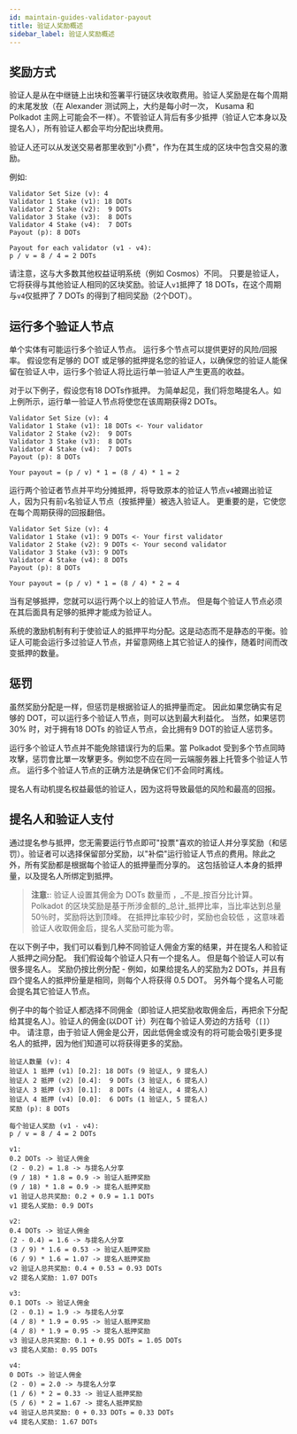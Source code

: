 ```yaml
---
id: maintain-guides-validator-payout
title: 验证人奖励概述
sidebar_label: 验证人奖励概述
---
```


## 奖励方式

验证人是从在中继链上出块和签署平行链区块收取费用。验证人奖励是在每个周期的末尾发放（在 Alexander 测试网上，大约是每小时一次， Kusama 和 Polkadot 主网上可能会不一样）。不管验证人背后有多少抵押（验证人它本身以及提名人），所有验证人都会平均分配出块费用。

验证人还可以从发送交易者那里收到"小费"，作为在其生成的区块中包含交易的激励。

例如:

```
Validator Set Size (v): 4
Validator 1 Stake (v1): 18 DOTs
Validator 2 Stake (v2):  9 DOTs
Validator 3 Stake (v3):  8 DOTs
Validator 4 Stake (v4):  7 DOTs
Payout (p): 8 DOTs

Payout for each validator (v1 - v4):
p / v = 8 / 4 = 2 DOTs
```

请注意，这与大多数其他权益证明系统（例如 Cosmos）不同。 只要是验证人，它将获得与其他验证人相同的区块奖励。验证人` v1 `抵押了 18 DOTs，在这个周期与` v4 `仅抵押了 7 DOTs 的得到了相同奖励（2个DOT）。

## 运行多个验证人节点

单个实体有可能运行多个验证人节点。 运行多个节点可以提供更好的风险/回报率。 假设您有足够的 DOT 或足够的抵押提名您的验证人，以确保您的验证人能保留在验证人中，运行多个验证人将比运行单一验证人产生更高的收益。

对于以下例子，假设您有18 DOTs作抵押。 为简单起见，我们将忽略提名人。如上例所示，运行单一验证人节点将使您在该周期获得2 DOTs。

```
Validator Set Size (v): 4
Validator 1 Stake (v1): 18 DOTs <- Your validator
Validator 2 Stake (v2):  9 DOTs
Validator 3 Stake (v3):  8 DOTs
Validator 4 Stake (v4):  7 DOTs
Payout (p): 8 DOTs

Your payout = (p / v) * 1 = (8 / 4) * 1 = 2
```

运行两个验证者节点并平均分摊抵押，将导致原本的验证人节点` v4 `被踢出验证人，因为只有前` v `名验证人节点（按抵押量）被选入验证人。 更重要的是，它使您在每个周期获得的回报翻倍。

```
Validator Set Size (v): 4
Validator 1 Stake (v1): 9 DOTs <- Your first validator
Validator 2 Stake (v2): 9 DOTs <- Your second validator
Validator 3 Stake (v3): 9 DOTs
Validator 4 Stake (v4): 8 DOTs
Payout (p): 8 DOTs

Your payout = (p / v) * 1 = (8 / 4) * 2 = 4
```

当有足够抵押，您就可以运行两个以上的验证人节点。 但是每个验证人节点必须在其后面具有足够的抵押才能成为验证人。

系统的激励机制有利于使验证人的抵押平均分配。这是动态而不是静态的平衡。验证人可能会运行多过验证人节点，并留意网络上其它验证人的操作，随着时间而改变抵押的数量。

## 惩罚

虽然奖励分配是一样，但惩罚是根据验证人的抵押量而定。 因此如果您确实有足够的 DOT，可以运行多个验证人节点，则可以达到最大利益化。 当然，如果惩罚 30% 时，对于拥有18 DOTs 的验证人节点，会比拥有9 DOT的验证人惩罚多。

运行多个验证人节点并不能免除错误行为的后果。當 Polkadot 受到多个节点同時攻擊，惩罚會比單一攻擊更多。例如您不应在同一云端服务器上托管多个验证人节点。 运行多个验证人节点的正确方法是确保它们不会同时离线。

提名人有动机提名权益最低的验证人，因为这将导致最低的风险和最高的回报。

## 提名人和验证人支付

通过提名参与抵押，您无需要运行节点即可"投票"喜欢的验证人并分享奖励（和惩罚）。验证者可以选择保留部分奖励，以"补偿"运行验证人节点的费用。除此之外，所有奖励都是根据每个验证人的抵押量而分享的。 这包括验证人本身的抵押量，以及提名人所绑定到抵押。

> **注意:**: 验证人设置其佣金为 DOTs 数量而 ，_不是_按百分比计算。 Polkadot 的区块奖励是基于所涉金额的_总计_抵押比率，当比率达到总量50％时，奖励将达到顶峰。 在抵押比率较少时，奖励也会较低 ，这意味着验证人收取佣金后，提名人奖励可能为零。

在以下例子中，我们可以看到几种不同验证人佣金方案的结果，并在提名人和验证人抵押之间分配。 我们假设每个验证人只有一个提名人。 但是每个验证人可以有很多提名人。 奖励仍按比例分配 - 例如，如果给提名人的奖励为2 DOTs，并且有四个提名人的抵押份量是相同，则每个人将获得 0.5 DOT。 另外每个提名人可能会提名其它验证人节点。

例子中的每个验证人都选择不同佣金（即验证人把奖励收取佣金后，再把余下分配给其提名人）。验证人的佣金(以DOT 计）列在每个验证人旁边的方括号（` [] `）中。 请注意，由于验证人佣金是公开，因此低佣金或没有的将可能会吸引更多提名人的抵押，因为他们知道可以将获得更多的奖励。

```
验证人数量 (v): 4
验证人 1 抵押 (v1) [0.2]: 18 DOTs (9 验证人, 9 提名人)
验证人 2 抵押 (v2) [0.4]:  9 DOTs (3 验证人, 6 提名人)
验证人 3 抵押 (v3) [0.1]:  8 DOTs (4 验证人, 4 提名人)
验证人 4 抵押 (v4) [0.0]:  6 DOTs (1 验证人, 5 提名人)
奖励 (p): 8 DOTs

每个验证人奖励 (v1 - v4):
p / v = 8 / 4 = 2 DOTs

v1:
0.2 DOTs -> 验证人佣金
(2 - 0.2) = 1.8 -> 与提名人分享
(9 / 18) * 1.8 = 0.9 -> 验证人抵押奖励
(9 / 18) * 1.8 = 0.9 -> 提名人抵押奖励
v1 验证人总共奖励: 0.2 + 0.9 = 1.1 DOTs
v1 提名人奖励: 0.9 DOTs

v2:
0.4 DOTs -> 验证人佣金
(2 - 0.4) = 1.6 -> 与提名人分享
(3 / 9) * 1.6 = 0.53 -> 验证人抵押奖励
(6 / 9) * 1.6 = 1.07 -> 提名人抵押奖励
v2 验证人总共奖励: 0.4 + 0.53 = 0.93 DOTs
v2 提名人奖励: 1.07 DOTs

v3:
0.1 DOTs -> 验证人佣金
(2 - 0.1) = 1.9 -> 与提名人分享
(4 / 8) * 1.9 = 0.95 -> 验证人抵押奖励
(4 / 8) * 1.9 = 0.95 -> 提名人抵押奖励
v3 验证人总共奖励: 0.1 + 0.95 DOTs = 1.05 DOTs
v3 提名人奖励: 0.95 DOTs

v4:
0 DOTs -> 验证人佣金
(2 - 0) = 2.0 -> 与提名人分享
(1 / 6) * 2 = 0.33 -> 验证人抵押奖励
(5 / 6) * 2 = 1.67 -> 提名人抵押奖励
v4 验证人总共奖励: 0 + 0.33 DOTs = 0.33 DOTs
v4 提名人奖励: 1.67 DOTs
```
